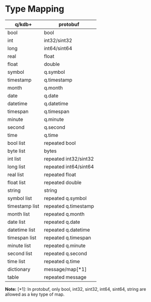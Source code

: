 # Type Mapping

| q/kdb+         | protobuf              |
|----------------|-----------------------|
| bool           | bool                  |
| int            | int32/sint32          |
| long           | int64/sint64          |
| real           | float                 |
| float          | double                |
| symbol         | q.symbol              |
| timestamp      | q.timestamp           |
| month          | q.month               |
| date           | q.date                |
| datetime       | q.datetime            |
| timespan       | q.timespan            |
| minute         | q.minute              |
| second         | q.second              |
| time           | q.time                |
| bool list      | repeated bool         |
| byte list      | bytes                 |
| int list       | repeated int32/sint32 |
| long list      | repeated int64/sint64 |
| real list      | repeated float        |
| float list     | repeated double       |
| string         | string                |
| symbol list    | repeated q.symbol     |
| timestamp list | repeated q.timestamp  |
| month list     | repeated q.month      |
| date list      | repeated q.date       |
| datetime list  | repeated q.datetime   |
| timespan list  | repeated q.timespan   |
| minute list    | repeated q.minute     |
| second list    | repeated q.second     |
| time list      | repeated q.time       |
| dictionary     | message/map[*1]       |
| table          | repeated message      |

**Note:**
[*1]: In protobuf, only bool, int32, sint32, int64, sint64, string are allowed as a key type of map.
